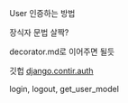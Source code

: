 User 인증하는 방법



장식자 문법 살짝?

decorator.md로 이어주면 될듯



깃헙 [django.contir.auth](https://github.com/django/django/blob/64a0d1ef6e7a6739148996e9584bbb61fe3dcc60/django/contrib/auth/__init__.py#L155)

login, logout, get_user_model

